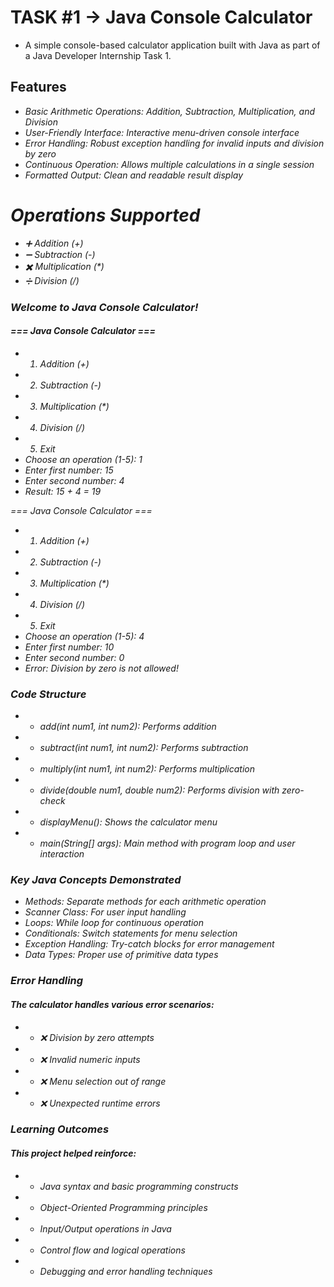 # TASK #1 -> Java Console Calculator
* A simple console-based calculator application built with Java as part of a Java Developer Internship Task 1.

## Features
- <i>Basic Arithmetic Operations: Addition, Subtraction, Multiplication, and Division
- <ii>User-Friendly Interface: Interactive menu-driven console interface
- <iii>Error Handling: Robust exception handling for invalid inputs and division by zero
- <iv>Continuous Operation: Allows multiple calculations in a single session
- <v>Formatted Output: Clean and readable result display

# Operations Supported
- <i>➕ Addition (+)
- <ii>➖ Subtraction (-)
- <iii>✖️ Multiplication (*)
- <iv>➗ Division (/)

### Welcome to Java Console Calculator!

#### === Java Console Calculator ===
- 1. Addition (+)
- 2. Subtraction (-)
- 3. Multiplication (*)
- 4. Division (/)
- 5. Exit
- Choose an operation (1-5): 1
- Enter first number: 15
- Enter second number: 4
- Result: 15 + 4 = 19

=== Java Console Calculator ===
- 1. Addition (+)
- 2. Subtraction (-)
- 3. Multiplication (*)
- 4. Division (/)
- 5. Exit
- Choose an operation (1-5): 4
- Enter first number: 10
- Enter second number: 0
- Error: Division by zero is not allowed!

### Code Structure
-  - add(int num1, int num2): Performs addition
-  - subtract(int num1, int num2): Performs subtraction
-  - multiply(int num1, int num2): Performs multiplication
-  - divide(double num1, double num2): Performs division with zero-check
-  - displayMenu(): Shows the calculator menu
-  - main(String[] args): Main method with program loop and user interaction

### Key Java Concepts Demonstrated
- Methods: Separate methods for each arithmetic operation
- Scanner Class: For user input handling
- Loops: While loop for continuous operation
- Conditionals: Switch statements for menu selection
- Exception Handling: Try-catch blocks for error management
- Data Types: Proper use of primitive data types


### Error Handling
#### The calculator handles various error scenarios:

- - ❌ Division by zero attempts
- - ❌ Invalid numeric inputs
- - ❌ Menu selection out of range
- - ❌ Unexpected runtime errors

### Learning Outcomes
#### This project helped reinforce:
- - Java syntax and basic programming constructs
- - Object-Oriented Programming principles
- - Input/Output operations in Java
- - Control flow and logical operations
- - Debugging and error handling techniques